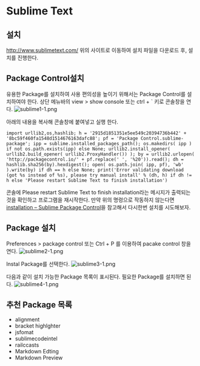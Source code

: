 # Sublime Text
## 설치
http://www.sublimetext.com/
위의 사이트로 이동하여 설치 파일을 다운로드 후, 설치를 진행한다.

## Package Control설치
유용한 Package를 설치하여 사용 편의성을 높이기 위해서는 Package Control를 설치하여야 한다.
상단 메뉴바의 view > show console 또는 ctrl + ` 키로 콘솔창을 연다.
![sublime1-1.png](https://s3-ap-northeast-1.amazonaws.com/torchpad-production/wikis/1595/imyj6RiKSSWmKWjY2VS8_sublime1-1.png)

아래의 내용을 복사해 콘솔창에 붙여넣고 실행 한다.
```
import urllib2,os,hashlib; h = '2915d1851351e5ee549c20394736b442' + '8bc59f460fa1548d1514676163dafc88'; pf = 'Package Control.sublime-package'; ipp = sublime.installed_packages_path(); os.makedirs( ipp ) if not os.path.exists(ipp) else None; urllib2.install_opener( urllib2.build_opener( urllib2.ProxyHandler()) ); by = urllib2.urlopen( 'http://packagecontrol.io/' + pf.replace(' ', '%20')).read(); dh = hashlib.sha256(by).hexdigest(); open( os.path.join( ipp, pf), 'wb' ).write(by) if dh == h else None; print('Error validating download (got %s instead of %s), please try manual install' % (dh, h) if dh != h else 'Please restart Sublime Text to finish installation')
```
콘솔에 Please restart Sublime Text to finish installation라는 메시지가 출력되는 것을 확인하고 프로그램을 재시작한다.
만약 위의 명령으로 작동하지 않는다면 [installation – Sublime Package Control](https://packagecontrol.io/installation)을 참고해서 다시한번 설치를 시도해보자.

## Package 설치
Preferences > package control 또는 Ctrl + P 를 이용하여 pacake control 창을 연다.
![sublime2-1.png](https://s3-ap-northeast-1.amazonaws.com/torchpad-production/wikis/1595/uTrohF8T9ORx7bbC8MQz_sublime2-1.png)

Instal Package를 선택한다.
![sublime3-1.png](https://s3-ap-northeast-1.amazonaws.com/torchpad-production/wikis/1595/fDxxURk2SCGRi0wXA9Vs_sublime3-1.png)

다음과 같이 설치 가능한 Package 목록이 표시된다. 필요한 Package를 설치하면 된다.
![sublime4-1.png](https://s3-ap-northeast-1.amazonaws.com/torchpad-production/wikis/1595/GYlrbjO9Q2GKZdnswbJC_sublime4-1.png)

## 추천 Package 목록
- alignment
- bracket highlghter
- jsfomat
- sublimecodeintel
- railccasts
- Markdown Edting
- Markdown Preview